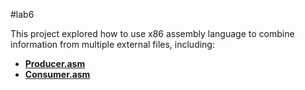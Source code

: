 #lab6

This project explored how to use x86 assembly language to combine information from multiple external files, including:
- **[Producer.asm](Producer.asm)**
- **[Consumer.asm](Consumer.asm)**
